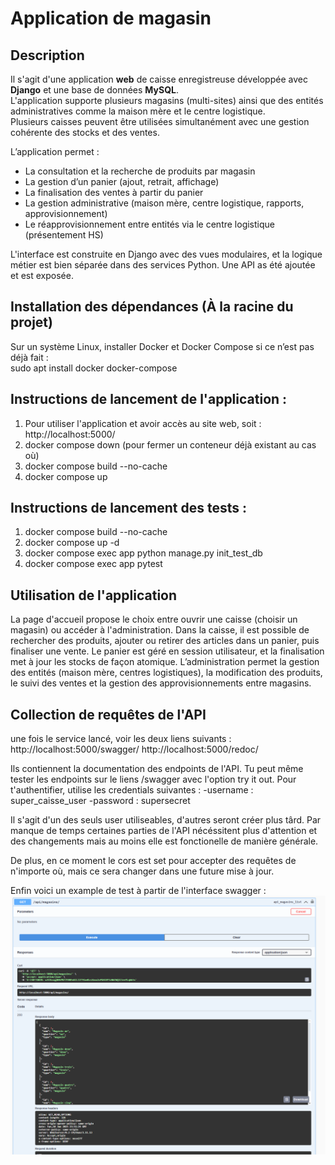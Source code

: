 # Application de magasin

## Description

Il s'agit d'une application **web** de caisse enregistreuse développée avec **Django** et une base de données **MySQL**.  
L'application supporte plusieurs magasins (multi-sites) ainsi que des entités administratives comme la maison mère et le centre logistique.  
Plusieurs caisses peuvent être utilisées simultanément avec une gestion cohérente des stocks et des ventes.  

L’application permet :
- La consultation et la recherche de produits par magasin
- La gestion d’un panier (ajout, retrait, affichage)
- La finalisation des ventes à partir du panier
- La gestion administrative (maison mère, centre logistique, rapports, approvisionnement)
- Le réapprovisionnement entre entités via le centre logistique (présentement HS)

L'interface est construite en Django avec des vues modulaires, et la logique métier est bien séparée dans des services Python.
Une API as été ajoutée et est exposée.


## Installation des dépendances (À la racine du projet) 

Sur un système Linux, installer Docker et Docker Compose si ce n’est pas déjà fait :  
sudo apt install docker docker-compose


## Instructions de lancement de l'application :
1. Pour utiliser l'application et avoir accès au site web, soit : http://localhost:5000/
2. docker compose down (pour fermer un conteneur déjà existant au cas où)
3. docker compose build --no-cache
4. docker compose up

## Instructions de lancement des tests :
1. docker compose build --no-cache
2. docker compose up -d 
3. docker compose exec app python manage.py init_test_db
4. docker compose exec app pytest 

## Utilisation de l'application
La page d'accueil propose le choix entre ouvrir une caisse (choisir un magasin) ou accéder à l'administration.
Dans la caisse, il est possible de rechercher des produits, ajouter ou retirer des articles dans un panier, puis finaliser une vente.
Le panier est géré en session utilisateur, et la finalisation met à jour les stocks de façon atomique.
L’administration permet la gestion des entités (maison mère, centres logistiques), la modification des produits, le suivi des ventes et la gestion des approvisionnements entre magasins.

##  Collection de requêtes de l'API

une fois le service lancé, voir les deux liens suivants :
http://localhost:5000/swagger/
http://localhost:5000/redoc/

Ils contiennent la documentation des endpoints de l'API.
Tu peut même tester les endpoints sur le liens /swagger avec l'option try it out.
Pour t'authentifier, utilise les credentials suivantes :
-username : super_caisse_user
-password : supersecret

Il s'agit d'un des seuls user utiliseables, d'autres seront créer plus târd.
Par manque de temps certaines parties de l'API nécéssitent plus d'attention et des changements mais au moins elle est fonctionelle de manière générale.

De plus, en ce moment le cors est set pour accepter des requêtes de n'importe où, mais ce sera changer dans une future mise à jour.

Enfin voici un example de test à partir de l'interface swagger :
![alt text](image.png)